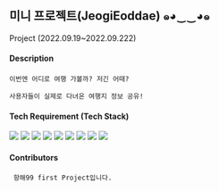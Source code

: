 ## 미니 프로젝트(JeogiEoddae) ๑◕‿‿◕๑
Project (2022.09.19~2022.09.222)

#### Description
 ```
 이번엔 어디로 여행 가볼까? 저긴 어때?
 
 사용자들이 실제로 다녀온 여행지 정보 공유!
 ```
  
 #### Tech Requirement (Tech Stack)

 <img src="https://img.shields.io/badge/CSS3-CC6699?style=flat&logo=Sass&logoColor=white"/>
 <img src="https://img.shields.io/badge/Javascript-F7DF1E?style=flat&logo=Sass&logoColor=white"/>
 <img src="https://img.shields.io/badge/Python-3776AB?style=flat&logo=Sass&logoColor=white"/>
 <img src="https://img.shields.io/badge/flask-000000?style=flat&logo=Sass&logoColor=white"/>
 <img src="https://img.shields.io/badge/jinja2-B41717?style=flat&logo=Sass&logoColor=white"/>
 <img src="https://img.shields.io/badge/JWT-green?style=flat&logo=Sass&logoColor=white"/>
 <img src="https://img.shields.io/badge/jQuery-0769AD?style=flat&logo=Sass&logoColor=white"/>
 <img src="https://img.shields.io/badge/Amazon AWS-232F3E?style=flat&logo=Sass&logoColor=white"/>
 <img src="https://img.shields.io/badge/MongoDB-47A248?style=flat&logo=Sass&logoColor=white"/>

#### Contributors
```
 항해99 first Project입니다. 
```
